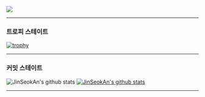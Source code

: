 <a href="https://www.instagram.com/all3081/" target="_blank"><img src="https://img.shields.io/badge/[JinSeokAn]-[1877F2]?style=flat-square&logo=[Adafruit]&logoColor=white"/></a>
<!-- <a href="[1. 연결하고싶은 사이트 url]" target="_blank"><img src="https://img.shields.io/badge/[2. 등록하려는 이름]-[3. #을 뺀 나머지 색깔코드]?style=flat-square&logo=[4. 로고명(아이콘명)]&logoColor=white"/></a> -->

<hr/>
<h3>트로피 스테이트</h3>

[![trophy](https://github-profile-trophy.vercel.app/?username=JinSeokAn&row=1)](https://github.com/ryo-ma/github-profile-trophy)
<hr/>
<h3>커밋 스테이트</h3>

![JinSeokAn's github stats](https://github-readme-stats.vercel.app/api?username=JinSeokAn&show_icons=true)
[![JinSeokAn's github stats](https://github-readme-stats.vercel.app/api/top-langs/?username=JinSeokAn&show_icons=true&hide_border=true&title_color=004386&icon_color=004386&layout=compact)](https://github.com/JinSeokAn)
<hr/>
